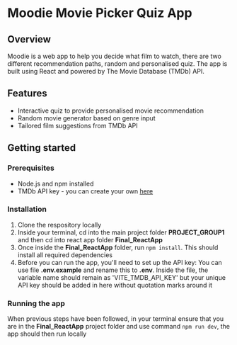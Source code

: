 # Moodie Movie Picker Quiz App

## Overview
Moodie is a web app to help you decide what film to watch, there are two different recommendation paths, random and personalised quiz. The app is built using React and powered by The Movie Database (TMDb) API.

## Features
* Interactive quiz to provide personalised movie recommendation
* Random movie generator based on genre input
* Tailored film suggestions from TMDb API

## Getting started
### Prerequisites 
* Node.js and npm installed
* TMDb API key - you can create your own [here](https://www.themoviedb.org/signup)

### Installation
1. Clone the respository locally
2. Inside your terminal, cd into the main project folder **PROJECT_GROUP1** and then cd into react app folder **Final_ReactApp**
3. Once inside the **Final_ReactApp** folder, run `npm install`. This should install all required dependencies
4. Before you can run the app, you'll need to set up the API key: You can use file **.env.example** and rename this to **.env**. Inside the file, the variable name should remain as 'VITE_TMDB_API_KEY' but your unique API key should be added in here without quotation marks around it

### Running the app
When previous steps have been followed, in your terminal ensure that you are in the **Final_ReactApp**  project folder and use command `npm run dev`, the app should then run locally



